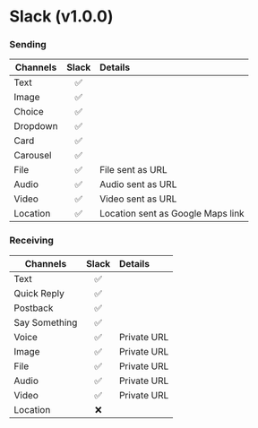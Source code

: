 # Slack (v1.0.0)

### Sending

| Channels | Slack | Details                           |
| -------- | :---: | :-------------------------------- |
| Text     |  ✅   |                                   |
| Image    |  ✅   |                                   |
| Choice   |  ✅   |                                   |
| Dropdown |  ✅   |                                   |
| Card     |  ✅   |                                   |
| Carousel |  ✅   |                                   |
| File     |  ✅   | File sent as URL                  |
| Audio    |  ✅   | Audio sent as URL                 |
| Video    |  ✅   | Video sent as URL                 |
| Location |  ✅   | Location sent as Google Maps link |

### Receiving

| Channels      | Slack | Details     |
| ------------- | :---: | :---------- |
| Text          |  ✅   |             |
| Quick Reply   |  ✅   |             |
| Postback      |  ✅   |             |
| Say Something |  ✅   |             |
| Voice         |  ✅   | Private URL |
| Image         |  ✅   | Private URL |
| File          |  ✅   | Private URL |
| Audio         |  ✅   | Private URL |
| Video         |  ✅   | Private URL |
| Location      |  ❌   |             |
